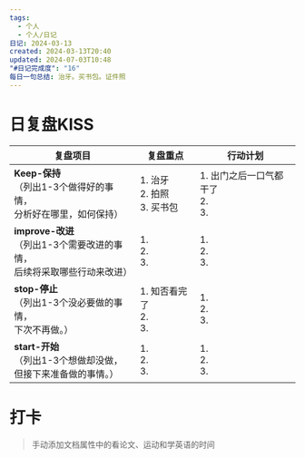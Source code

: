 ```yaml
---
tags:
  - 个人
  - 个人/日记
日记: 2024-03-13
created: 2024-03-13T20:40
updated: 2024-07-03T10:48
"#日记完成度": "16"
每日一句总结: 治牙。买书包。证件照
---
```



# 日复盘KISS
| **复盘项目**                                             | **复盘重点**                  | **行动计划**                    |
| ---------------------------------------------------- | ------------------------- | --------------------------- |
| **Keep-保持**<br>（列出1-3个做得好的事情，<br>   分析好在哪里，如何保持）     | 1.  治牙<br>2. 拍照<br>3. 买书包 | 1.  出门之后一口气都干了<br>2. <br>3. |
| **improve-改进**<br>（列出1-3个需要改进的事情，<br>  后续将采取哪些行动来改进） | 1.  <br>2. <br>3.         | 1.  <br>2. <br>3.           |
| **stop-停止**<br>（列出1-3个没必要做的事情，<br>下次不再做。）            | 1.  知否看完了<br>2. <br>3.    | 1.  <br>2. <br>3.           |
| **start-开始**<br>（列出1-3个想做却没做，<br>但接下来准备做的事情。）        | 1.  <br>2. <br>3.         | 1.  <br>2. <br>3.           |


# 打卡
> 手动添加文档属性中的看论文、运动和学英语的时间


